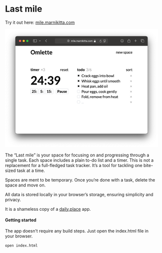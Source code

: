# Last mile

Try it out here: [mile.marnikitta.com](https://mile.marnikitta.com)

![Screenshot](screenshot.png)

The “Last mile” is your space for focusing on and progressing through a single task. Each space includes a
plain to-do list and a timer.
This is not a replacement for a full-fledged task tracker. It’s a tool for tackling one bite-sized task at
a time.

Spaces are ment to be temporary. Once you’re done with a task, delete the space and move on.

All data is stored locally in your browser’s storage, ensuring simplicity and privacy.

It is a shameless copy of a [daily.place](https://daily.place) app.

#### Getting started

The app doesn't require any build steps. Just open the index.html file in your browser.

```bash
open index.html
```



